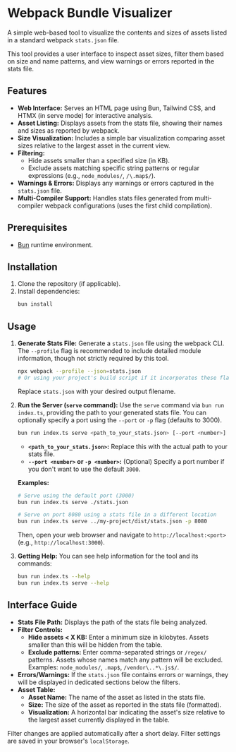 # Webpack Bundle Visualizer

A simple web-based tool to visualize the contents and sizes of assets listed in a standard webpack `stats.json` file.

This tool provides a user interface to inspect asset sizes, filter them based on size and name patterns, and view warnings or errors reported in the stats file.

## Features

*   **Web Interface:** Serves an HTML page using Bun, Tailwind CSS, and HTMX (in serve mode) for interactive analysis.
*   **Asset Listing:** Displays assets from the stats file, showing their names and sizes as reported by webpack.
*   **Size Visualization:** Includes a simple bar visualization comparing asset sizes relative to the largest asset in the current view.
*   **Filtering:**
    *   Hide assets smaller than a specified size (in KB).
    *   Exclude assets matching specific string patterns or regular expressions (e.g., `node_modules/`, `/\.map$/`).
*   **Warnings & Errors:** Displays any warnings or errors captured in the `stats.json` file.
*   **Multi-Compiler Support:** Handles stats files generated from multi-compiler webpack configurations (uses the first child compilation).

## Prerequisites

*   [Bun](https://bun.sh/) runtime environment.

## Installation

1.  Clone the repository (if applicable).
2.  Install dependencies:
    ```bash
    bun install
    ```

## Usage

1.  **Generate Stats File:** Generate a `stats.json` file using the webpack CLI. The `--profile` flag is recommended to include detailed module information, though not strictly required by this tool.

    ```bash
    npx webpack --profile --json=stats.json
    # Or using your project's build script if it incorporates these flags
    ```
    Replace `stats.json` with your desired output filename.

2.  **Run the Server (`serve` command):**
    Use the `serve` command via `bun run index.ts`, providing the path to your generated stats file. You can optionally specify a port using the `--port` or `-p` flag (defaults to 3000).

    ```bash
    bun run index.ts serve <path_to_your_stats.json> [--port <number>]
    ```

    *   **`<path_to_your_stats.json>`:** Replace this with the actual path to your stats file.
    *   **`--port <number>` or `-p <number>`:** (Optional) Specify a port number if you don't want to use the default `3000`.

    **Examples:**
    ```bash
    # Serve using the default port (3000)
    bun run index.ts serve ./stats.json

    # Serve on port 8080 using a stats file in a different location
    bun run index.ts serve ../my-project/dist/stats.json -p 8080
    ```

    Then, open your web browser and navigate to `http://localhost:<port>` (e.g., `http://localhost:3000`).

3.  **Getting Help:**
    You can see help information for the tool and its commands:
    ```bash
    bun run index.ts --help
    bun run index.ts serve --help
    ```

## Interface Guide

*   **Stats File Path:** Displays the path of the stats file being analyzed.
*   **Filter Controls:**
    *   **Hide assets < X KB:** Enter a minimum size in kilobytes. Assets smaller than this will be hidden from the table.
    *   **Exclude patterns:** Enter comma-separated strings or `/regex/` patterns. Assets whose names match any pattern will be excluded. Examples: `node_modules/`, `.map$`, `/vendor\..*\.js$/`.
*   **Errors/Warnings:** If the `stats.json` file contains errors or warnings, they will be displayed in dedicated sections below the filters.
*   **Asset Table:**
    *   **Asset Name:** The name of the asset as listed in the stats file.
    *   **Size:** The size of the asset as reported in the stats file (formatted).
    *   **Visualization:** A horizontal bar indicating the asset's size relative to the largest asset currently displayed in the table.

Filter changes are applied automatically after a short delay. Filter settings are saved in your browser's `localStorage`.
